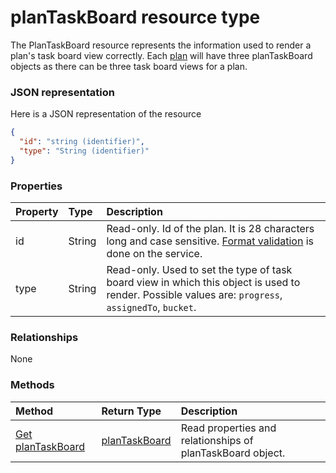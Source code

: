 # planTaskBoard resource type

The PlanTaskBoard resource represents the information used to render a plan's task board view correctly. Each [plan](plan.md) will have three planTaskBoard objects as there can be three task board views for a plan.

### JSON representation

Here is a JSON representation of the resource

<!-- {
  "blockType": "resource",
  "optionalProperties": [

  ],
  "@odata.type": "microsoft.graph.plantaskboard"
}-->

```json
{
  "id": "string (identifier)",
  "type": "String (identifier)"
}

```
### Properties
| Property	   | Type	|Description|
|:---------------|:--------|:----------|
|id|String| Read-only. Id of the plan. It is 28 characters long and case sensitive. [Format validation](tasks_identifiers_disclaimer.md) is done on the service. |
|type|String| Read-only. Used to set the type of task board view in which this object is used to render. Possible values are: `progress`, `assignedTo`, `bucket`.|

### Relationships
None


### Methods

| Method		   | Return Type	|Description|
|:---------------|:--------|:----------|
|[Get planTaskBoard](../api/plantaskboard_get.md) | [planTaskBoard](plantaskboard.md) |Read properties and relationships of planTaskBoard object.|

<!-- uuid: 8fcb5dbc-d5aa-4681-8e31-b001d5168d79
2015-10-25 14:57:30 UTC -->
<!-- {
  "type": "#page.annotation",
  "description": "planTaskBoard resource",
  "keywords": "",
  "section": "documentation",
  "tocPath": ""
}-->